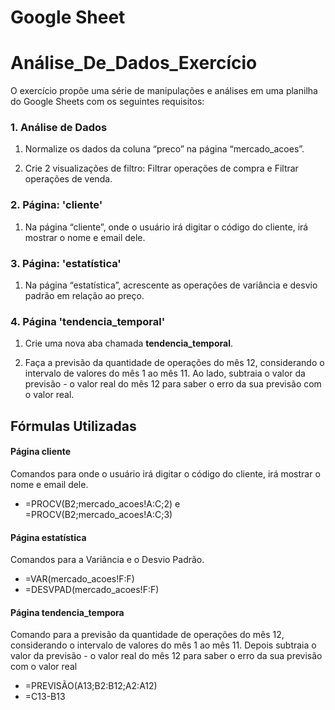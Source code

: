 # Google Sheet
# Análise_De_Dados_Exercício

O exercício propõe uma série de manipulações e análises em uma planilha do Google Sheets com os seguintes requisitos:

### 1. Análise de Dados

1. Normalize os dados da coluna “preco” na página “mercado_acoes”.

2. Crie 2 visualizações de filtro: Filtrar operações de compra e Filtrar operações de venda.


### 2. Página: 'cliente'

1. Na página “cliente”, onde o usuário irá digitar o código do cliente, irá mostrar o nome e email dele.

### 3. Página: 'estatística'

1. Na página “estatística”, acrescente as operações de variância e desvio padrão em relação ao preço.

### 4. Página 'tendencia_temporal'

1. Crie uma nova aba chamada **tendencia_temporal**.

2. Faça a previsão da quantidade de operações do mês 12, considerando o intervalo de valores do mês 1 ao mês 11. Ao lado, subtraia o valor da previsão - o valor real do mês 12 para saber o erro da sua previsão com o valor real. 


## Fórmulas Utilizadas


   #### Página cliente
   
Comandos para onde o usuário irá digitar o código do cliente, irá mostrar o nome e email dele.

   - =PROCV(B2;mercado_acoes!A:C;2) e =PROCV(B2;mercado_acoes!A:C;3)

     
  #### Página estatística
  
Comandos para a Variância e o Desvio Padrão.

  - =VAR(mercado_acoes!F:F)
  - =DESVPAD(mercado_acoes!F:F)

  
  #### Página tendencia_tempora
  
Comando para a previsão da quantidade de operações do mês 12, considerando o intervalo de valores do mês 1 ao mês 11. Depois subtraia o valor da previsão - o valor real do mês 12 para saber o erro da sua previsão com o valor real 

   - =PREVISÃO(A13;B2:B12;A2:A12)
   - =C13-B13
   
      
